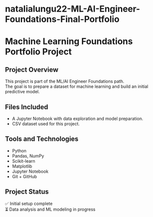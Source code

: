 # natalialungu22-ML-AI-Engineer-Foundations-Final-Portfolio

# Machine Learning Foundations Portfolio Project

## Project Overview
This project is part of the ML/AI Engineer Foundations path.  
The goal is to prepare a dataset for machine learning and build an initial predictive model.

## Files Included
- A Jupyter Notebook with data exploration and model preparation.
- CSV dataset used for this project.

## Tools and Technologies
- Python
- Pandas, NumPy
- Scikit-learn
- Matplotlib
- Jupyter Notebook
- Git + GitHub

## Project Status
✅ Initial setup complete  
⏳ Data analysis and ML modeling in progress
